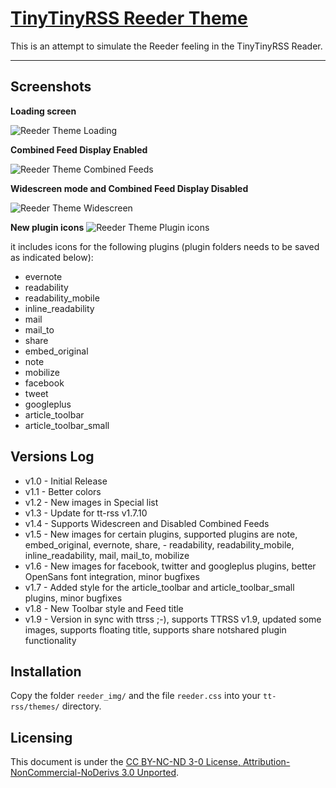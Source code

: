 [TinyTinyRSS Reeder Theme](http://zawiki.dyndns.org/doku.php/tschinz:tt-rss_reeder)
================================

This is an attempt to simulate the Reeder feeling in the TinyTinyRSS Reader.

---

Screenshots
---
**Loading screen**

![Reeder Theme Loading](https://github.com/tschinz/tt-rss_reeder_theme/blob/master/screenshot/screenshot2.png?raw=true)

**Combined Feed Display Enabled**

![Reeder Theme Combined Feeds](https://github.com/tschinz/tt-rss_reeder_theme/blob/master/screenshot/screenshot1.png?raw=true)

**Widescreen mode and Combined Feed Display Disabled**

![Reeder Theme Widescreen](https://github.com/tschinz/tt-rss_reeder_theme/blob/master/screenshot/screenshot3.png?raw=true)

**New plugin icons**
![Reeder Theme Plugin icons](https://github.com/tschinz/tt-rss_reeder_theme/blob/master/screenshot/screenshot4.png?raw=true)

it includes icons for the following plugins (plugin folders needs to be saved as indicated below):
- evernote
- readability
- readability_mobile
- inline_readability
- mail
- mail_to
- share
- embed_original
- note
- mobilize
- facebook
- tweet
- googleplus
- article_toolbar
- article_toolbar_small

Versions Log
---
- v1.0 - Initial Release
- v1.1 - Better colors
- v1.2 - New images in Special list
- v1.3 - Update for tt-rss v1.7.10
- v1.4 - Supports Widescreen and Disabled Combined Feeds
- v1.5 - New images for certain plugins, supported plugins are note, embed_original, evernote, share, - readability, readability_mobile, inline_readability, mail, mail_to, mobilize
- v1.6 - New images for facebook, twitter and googleplus plugins, better OpenSans font integration, minor bugfixes
- v1.7 - Added style for the article_toolbar and article_toolbar_small plugins, minor bugfixes
- v1.8 - New Toolbar style and Feed title
- v1.9 - Version in sync with ttrss ;-), supports TTRSS v1.9, updated some images, supports floating title, supports share notshared plugin functionality

Installation
---
Copy the folder `reeder_img/` and the file `reeder.css` into your `tt-rss/themes/` directory.

Licensing
---
This document is under the [CC BY-NC-ND 3-0 License, Attribution-NonCommercial-NoDerivs 3.0 Unported](http://creativecommons.org/licenses/by-nc-nd/3.0/).
